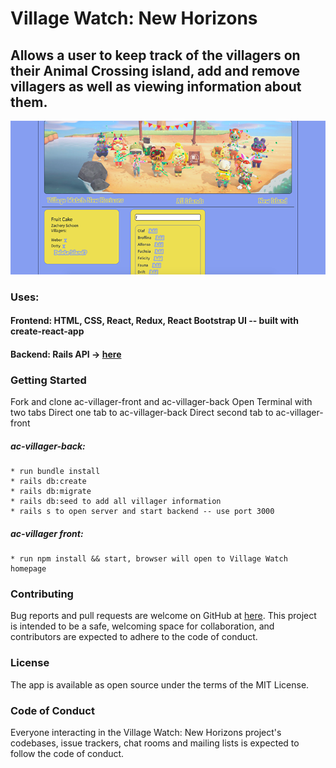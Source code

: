 # Village Watch: New Horizons
## Allows a user to keep track of the villagers on their Animal Crossing island, add and remove villagers as well as viewing information about them.

  ![Village Watch Screenshot](https://github.com/ronniekram/ac-villager-front/blob/master/src/components/img/village-watch-screen-grab.png?raw=true)
### Uses:

#### Frontend: HTML, CSS, React, Redux,  React Bootstrap UI -- built with create-react-app
#### Backend: Rails API -> [here](https://github.com/ronniekram/ac-villager-back)

### Getting Started
Fork and clone ac-villager-front and ac-villager-back
Open Terminal with two tabs
Direct one tab to ac-villager-back
Direct second tab to ac-villager-front
  ##### ac-villager-back: 
    * run bundle install
    * rails db:create
    * rails db:migrate
    * rails db:seed to add all villager information
    * rails s to open server and start backend -- use port 3000
  ##### ac-villager front:
    * run npm install && start, browser will open to Village Watch homepage


### Contributing
Bug reports and pull requests are welcome on GitHub at [here](https://github.com/ronnie-kram/ac-villager-front). This project is intended to be a safe, welcoming space for collaboration, and contributors are expected to adhere to the code of conduct.

### License
The app is available as open source under the terms of the MIT License.

### Code of Conduct
Everyone interacting in the Village Watch: New Horizons project's codebases, issue trackers, chat rooms and mailing lists is expected to follow the code of conduct.